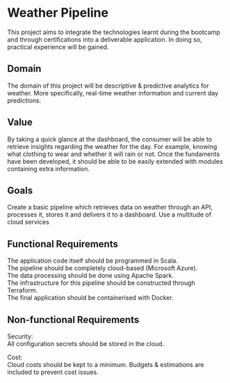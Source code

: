 # Weather Pipeline

This project aims to integrate the technologies learnt during the bootcamp and through certifications into a deliverable application.
In doing so, practical experience will be gained.

## Domain

The domain of this project will be descriptive & predictive analytics for weather.
More specifically, real-time weather information and current day predictions.

## Value

By taking a quick glance at the dashboard, the consumer will be able to retrieve insights regarding the weather for the day.
For example, knowing what clothing to wear and whether it will rain or not.
Once the fundaments have been developed, it should be able to be easily extended with modules containing extra information.

## Goals

Create a basic pipeline which retrieves data on weather through an API, processes it, stores it and delivers it to a dashboard.
Use a multitude of cloud services

## Functional Requirements

The application code itself should be programmed in Scala.  
The pipeline should be completely cloud-based (Microsoft Azure).  
The data processing should be done using Apache Spark.  
The infrastructure for this pipeline should be constructed through Terraform.  
The final application should be containerised with Docker.  

## Non-functional Requirements

Security:  
All configuration secrets should be stored in the cloud.  

Cost:  
Cloud costs should be kept to a minimum. Budgets & estimations are included to prevent cost issues.

